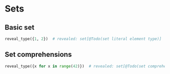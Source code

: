 # Sets

## Basic set

```py
reveal_type({1, 2})  # revealed: set[@Todo(set literal element type)]
```

## Set comprehensions

```py
reveal_type({x for x in range(42)})  # revealed: set[@Todo(set comprehension element type)]
```
